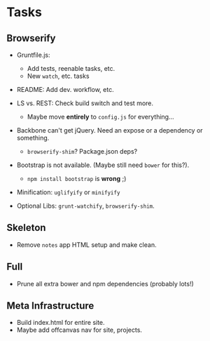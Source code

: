 Tasks
=====

## Browserify

* Gruntfile.js:
    * Add tests, reenable tasks, etc.
    * New `watch`, etc. tasks

* README: Add dev. workflow, etc.

* LS vs. REST: Check build switch and test more.
    * Maybe move **entirely** to `config.js` for everything...

* Backbone can't get jQuery. Need an expose or a dependency or something.
    * `browserify-shim`? Package.json deps?

* Bootstrap is not available. (Maybe still need `bower` for this?).
    * `npm install bootstrap` is **wrong** ;)

* Minification: `uglifyify` or `minifyify`

* Optional Libs: `grunt-watchify`, `browserify-shim`.

## Skeleton

* Remove `notes` app HTML setup and make clean.

## Full

* Prune all extra bower and npm dependencies (probably lots!)

## Meta Infrastructure

* Build index.html for entire site.
* Maybe add offcanvas nav for site, projects.
